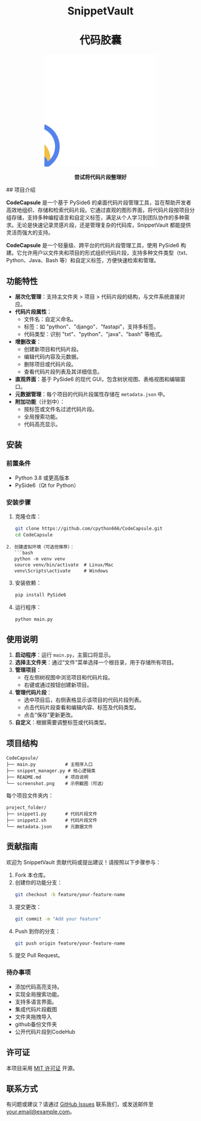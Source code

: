 <h1 align="center">SnippetVault</h1>
<h1 align="center">代码胶囊</h1>
<p align="center">
<a href="https://space.bilibili.com/1909782963">
<img src="./docs/imgs/logo.svg" alt="代码胶囊" width="300" />
</a>
</p>
<p align="center"><b>尝试将代码片段整理好</b></p>
## 项目介绍

**CodeCapsule** 是一个基于 PySide6 的桌面代码片段管理工具，旨在帮助开发者高效地组织、存储和检索代码片段。它通过直观的图形界面，将代码片段按项目分组存储，支持多种编程语言和自定义标签，满足从个人学习到团队协作的多种需求。无论是快速记录灵感片段，还是管理复杂的代码库，SnippetVault 都能提供灵活而强大的支持。

**CodeCapsule** 是一个轻量级、跨平台的代码片段管理工具，使用 PySide6 构建。它允许用户以文件夹和项目的形式组织代码片段，支持多种文件类型（txt、Python、Java、Bash 等）和自定义标签，方便快速检索和管理。


## 功能特性

- **层次化管理**：支持主文件夹 > 项目 > 代码片段的结构，与文件系统直接对应。
- **代码片段属性**：
  - 文件名：自定义命名。
  - 标签：如 "python"、"django"、"fastapi"，支持多标签。
  - 代码类型：识别 "txt"、"python"、"java"、"bash" 等格式。
- **增删改查**：
  - 创建新项目和代码片段。
  - 编辑代码内容及元数据。
  - 删除项目或代码片段。
  - 查看代码片段列表及其详细信息。
- **直观界面**：基于 PySide6 的现代 GUI，包含树状视图、表格视图和编辑窗口。
- **元数据管理**：每个项目的代码片段属性存储在 `metadata.json` 中。
- **附加功能**（计划中）：
  - 按标签或文件名过滤代码片段。
  - 全局搜索功能。
  - 代码高亮显示。

## 安装

### 前置条件
- Python 3.8 或更高版本
- PySide6（Qt for Python）

### 安装步骤
1. 克隆仓库：
   ```bash
   git clone https://github.com/cpython666/CodeCapsule.git
   cd CodeCapsule
```
2. 创建虚拟环境（可选但推荐）：
   ```bash
   python -m venv venv
   source venv/bin/activate  # Linux/Mac
   venv\Scripts\activate     # Windows
   ```
3. 安装依赖：
   ```bash
   pip install PySide6
   ```
4. 运行程序：
   ```bash
   python main.py
   ```

## 使用说明

1. **启动程序**：运行 `main.py`，主窗口将显示。
2. **选择主文件夹**：通过“文件”菜单选择一个根目录，用于存储所有项目。
3. **管理项目**：
   - 在左侧树视图中浏览项目和代码片段。
   - 右键或通过按钮创建新项目。
4. **管理代码片段**：
   - 选中项目后，右侧表格显示该项目的代码片段列表。
   - 点击代码片段查看和编辑内容、标签及代码类型。
   - 点击“保存”更新更改。
5. **自定义**：根据需要调整标签或代码类型。

## 项目结构

```
CodeCapsule/
├── main.py           # 主程序入口
├── snippet_manager.py # 核心逻辑类
├── README.md         # 项目说明
└── screenshot.png    # 示例截图（可选）
```

每个项目文件夹内：
```
project_folder/
├── snippet1.py       # 代码片段文件
├── snippet2.sh       # 代码片段文件
└── metadata.json     # 元数据文件
```

## 贡献指南

欢迎为 SnippetVault 贡献代码或提出建议！请按照以下步骤参与：

1. Fork 本仓库。
2. 创建你的功能分支：
   ```bash
   git checkout -b feature/your-feature-name
   ```
3. 提交更改：
   ```bash
   git commit -m "Add your feature"
   ```
4. Push 到你的分支：
   ```bash
   git push origin feature/your-feature-name
   ```
5. 提交 Pull Request。

### 待办事项
- 添加代码高亮支持。
- 实现全局搜索功能。
- 支持多语言界面。
- 集成代码片段截图
- 文件夹拖拽导入
- github备份文件夹
- 公开代码片段到CodeHub

## 许可证

本项目采用 [MIT 许可证](LICENSE) 开源。

## 联系方式

有问题或建议？请通过 [GitHub Issues](https://github.com/cpython666/CodeCapsule/issues) 联系我们，或发送邮件至 your.email@example.com。

